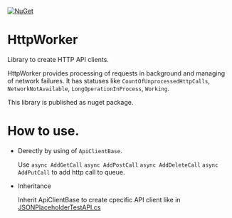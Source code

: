 [![NuGet](http://img.shields.io/nuget/v/HttpWorker.svg)](https://www.nuget.org/packages/HttpWorker/)

# HttpWorker
Library to create HTTP API clients.

HttpWorker provides processing of requests in background and managing of network failures.
It has statuses like `CountOfUnprocessedHttpCalls`, `NetworkNotAvailable`, `LongOperationInProcess`, `Working`.

This library is published as nuget package.

# How to use.
* Derectly by using of `ApiClientBase`.

  Use
`async AddGetCall`
`async AddPostCall`
`async AddDeleteCall`
`async AddPutCall`
to add http call to queue.
* Inheritance

  Inherit ApiClientBase to create cpecific API client like in [JSONPlaceholderTestAPI.cs](TestAPI/JSONPlaceholderTestAPI.cs)
